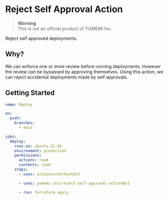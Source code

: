 # Reject Self Approval Action

> **Warning**  
> This is not an official product of YUMEMI Inc.

Reject self approved deployments.


## Why?

We can enforce one or more review before running deployments. However the review can be bypassed by approving themselves.
Using this action, we can reject accidental deployments made by self approvals.


## Getting Started

```yaml
name: Deploy

on:
  push:
    branches:
      - main

jobs:
  deploy:
    runs-on: ubuntu-22.04
    environment: production
    permissions:
      actions: read
      contents: read
    steps:
      - uses: actions/checkout@v3

      - uses: yumemi-inc/reject-self-approval-action@v1

      - run: terraform apply
```
